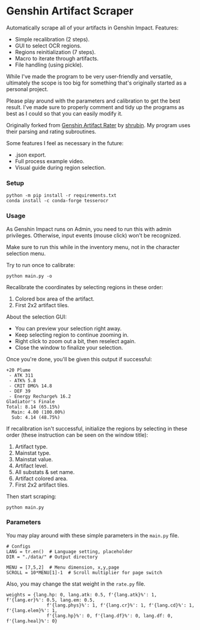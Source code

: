 # Genshin Artifact Scraper
Automatically scrape all of your artifacts in Genshin Impact. Features:

- Simple recalibration (2 steps).
- GUI to select OCR regions.
- Regions reinitialization (7 steps).
- Macro to iterate through artifacts.
- File handling (using pickle).

While I've made the program to be very user-friendly and versatile, ultimately the scope is too big for something that's originally started as a personal project.

Please play around with the parameters and calibration to get the best result. I've made sure to properly comment and tidy up the programs as best as I could so that you can easily modify it.

Originally forked from [Genshin Artifact Rater](https://github.com/shrubin/Genshin-Artifact-Rater) by [shrubin](https://github.com/shrubin/Genshin-Artifact-Rater/commits?author=shrubin "View all commits by shrubin"). My program uses their parsing and rating subroutines.

Some features I feel as necessary in the future:
- .json export.
- Full process example video.
- Visual guide during region selection.

### Setup
```
python -m pip install -r requirements.txt
conda install -c conda-forge tesserocr
```

### Usage
As Genshin Impact runs on Admin, you need to run this with admin privileges. Otherwise, input events (mouse click) won't be recognized.

Make sure to run this while in the inventory menu, not in the character selection menu.

Try to run once to calibrate:
```
python main.py -o
```
Recalibrate the coordinates by selecting regions in these order:

1. Colored box area of the artifact.
2. First 2x2 artifact tiles.

About the selection GUI:

- You can preview your selection right away.
- Keep selecting region to continue zooming in.
- Right click to zoom out a bit, then reselect again.
- Close the window to finalize your selection.

Once you're done, you'll be given this output if successful:

```
+20 Plume
 - ATK 311
 - ATK% 5.8
 - CRIT DMG% 14.8
 - DEF 39
 - Energy Recharge% 16.2
Gladiator's Finale
Total: 8.14 (65.15%)
  Main: 4.00 (100.00%)
  Sub: 4.14 (48.75%)
```

If recalibration isn't successful, initialize the regions by selecting in these order (these instruction can be seen on the window title):

1. Artifact type.
2. Mainstat type.
3. Mainstat value.
4. Artifact level.
5. All substats & set name.
6. Artifact colored area.
7. First 2x2 artifact tiles.

Then start scraping:
```
python main.py
```
### Parameters
You may play around with these simple parameters in the `main.py` file.
```
# Configs
LANG = tr.en()  # Language setting, placeholder
DIR = "./data/" # Output directory

MENU = [7,5,2]  # Menu dimension, x,y,page
SCROLL = 10*MENU[1]-1  # Scroll multiplier for page switch
```
Also, you may change the stat weight in the `rate.py` file.
```
weights = {lang.hp: 0, lang.atk: 0.5, f'{lang.atk}%': 1, f'{lang.er}%': 0.5, lang.em: 0.5,
               f'{lang.phys}%': 1, f'{lang.cr}%': 1, f'{lang.cd}%': 1, f'{lang.elem}%': 1,
               f'{lang.hp}%': 0, f'{lang.df}%': 0, lang.df: 0, f'{lang.heal}%': 0}
```